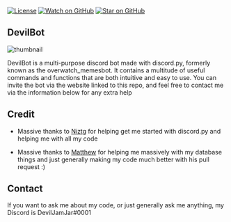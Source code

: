 [![License](https://img.shields.io/badge/License-Apache%202.0-blue.svg)](https://opensource.org/licenses/Apache-2.0)
[![Watch on GitHub](https://img.shields.io/github/watchers/DevilJamJar/DevilBot.svg?style=social)](https://github.com/DevilJamJar/DevilBot/watchers)
[![Star on GitHub](https://img.shields.io/github/stars/DevilJamJar/DevilBot.svg?style=social)](https://github.com/DevilJamJar/DevilBot/stargazers)

## DevilBot
![thumbnail](https://i.imgur.com/Ak6nmwp.png)

DevilBot is a multi-purpose discord bot made with discord.py, formerly known as the overwatch_memesbot. It contains a multitude of useful commands and functions that are both intuitive and easy to use. You can invite the bot via the website linked to this repo, and feel free to contact me via the information below for any extra help


## Credit
- Massive thanks to [Niztg](https://github.com/niztg) for helping get me started with discord.py and helping me with all my code

- Massive thanks to [Matthew](https://github.com/DankDumpster) for helping me massively with my database things and just generally making my code much better with his pull request :)

## Contact
If you want to ask me about my code, or just generally ask me anything, my Discord is DevilJamJar#0001
